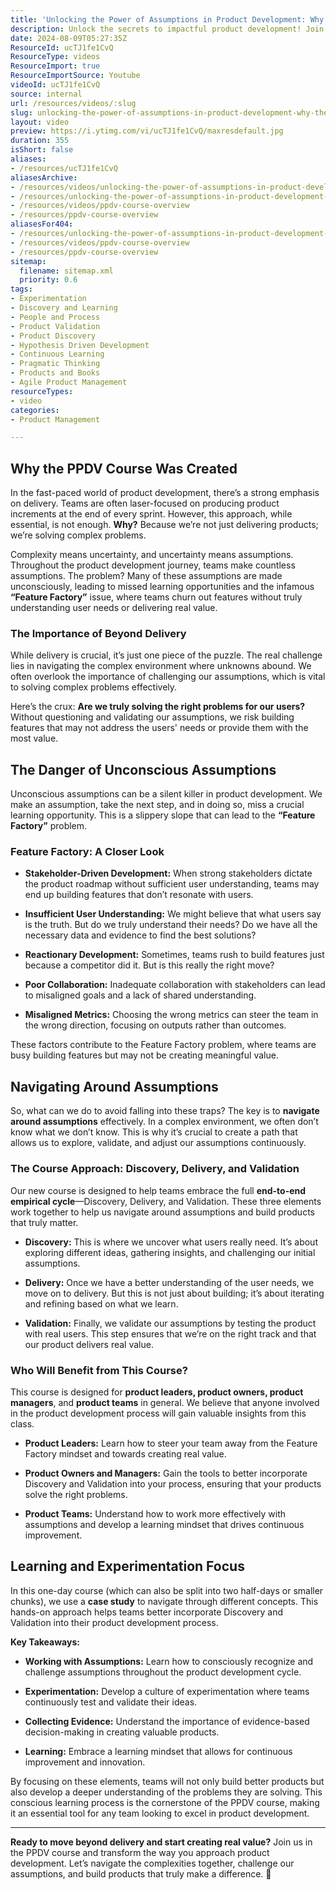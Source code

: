 ```yaml
---
title: 'Unlocking the Power of Assumptions in Product Development: Why the PPDV Course is a Game-Changer'
description: Unlock the secrets to impactful product development! Join me as I explore the importance of addressing assumptions and creating user-centred solutions.
date: 2024-08-09T05:27:35Z
ResourceId: ucTJ1fe1CvQ
ResourceType: videos
ResourceImport: true
ResourceImportSource: Youtube
videoId: ucTJ1fe1CvQ
source: internal
url: /resources/videos/:slug
slug: unlocking-the-power-of-assumptions-in-product-development-why-the-ppdv-course-is-a-game-changer
layout: video
preview: https://i.ytimg.com/vi/ucTJ1fe1CvQ/maxresdefault.jpg
duration: 355
isShort: false
aliases:
- /resources/ucTJ1fe1CvQ
aliasesArchive:
- /resources/videos/unlocking-the-power-of-assumptions-in-product-development-why-the-ppdv-course-is-a-game-changer
- /resources/unlocking-the-power-of-assumptions-in-product-development-why-the-ppdv-course-is-a-game-changer
- /resources/videos/ppdv-course-overview
- /resources/ppdv-course-overview
aliasesFor404:
- /resources/unlocking-the-power-of-assumptions-in-product-development-why-the-ppdv-course-is-a-game-changer
- /resources/videos/ppdv-course-overview
- /resources/ppdv-course-overview
sitemap:
  filename: sitemap.xml
  priority: 0.6
tags:
- Experimentation
- Discovery and Learning
- People and Process
- Product Validation
- Product Discovery
- Hypothesis Driven Development
- Continuous Learning
- Pragmatic Thinking
- Products and Books
- Agile Product Management
resourceTypes:
- video
categories:
- Product Management

---
```

## **Why the PPDV Course Was Created**

In the fast-paced world of product development, there’s a strong emphasis on delivery. Teams are often laser-focused on producing product increments at the end of every sprint. However, this approach, while essential, is not enough. **Why?** Because we’re not just delivering products; we’re solving complex problems.

Complexity means uncertainty, and uncertainty means assumptions. Throughout the product development journey, teams make countless assumptions. The problem? Many of these assumptions are made unconsciously, leading to missed learning opportunities and the infamous **“Feature Factory”** issue, where teams churn out features without truly understanding user needs or delivering real value.

### **The Importance of Beyond Delivery**

While delivery is crucial, it’s just one piece of the puzzle. The real challenge lies in navigating the complex environment where unknowns abound. We often overlook the importance of challenging our assumptions, which is vital to solving complex problems effectively.

Here’s the crux: **Are we truly solving the right problems for our users?** Without questioning and validating our assumptions, we risk building features that may not address the users' needs or provide them with the most value.

## **The Danger of Unconscious Assumptions**

Unconscious assumptions can be a silent killer in product development. We make an assumption, take the next step, and in doing so, miss a crucial learning opportunity. This is a slippery slope that can lead to the **“Feature Factory”** problem.

### **Feature Factory: A Closer Look**

- **Stakeholder-Driven Development:** When strong stakeholders dictate the product roadmap without sufficient user understanding, teams may end up building features that don’t resonate with users.

- **Insufficient User Understanding:** We might believe that what users say is the truth. But do we truly understand their needs? Do we have all the necessary data and evidence to find the best solutions?

- **Reactionary Development:** Sometimes, teams rush to build features just because a competitor did it. But is this really the right move?

- **Poor Collaboration:** Inadequate collaboration with stakeholders can lead to misaligned goals and a lack of shared understanding.

- **Misaligned Metrics:** Choosing the wrong metrics can steer the team in the wrong direction, focusing on outputs rather than outcomes.

These factors contribute to the Feature Factory problem, where teams are busy building features but may not be creating meaningful value.

## **Navigating Around Assumptions**

So, what can we do to avoid falling into these traps? The key is to **navigate around assumptions** effectively. In a complex environment, we often don’t know what we don’t know. This is why it’s crucial to create a path that allows us to explore, validate, and adjust our assumptions continuously.

### **The Course Approach: Discovery, Delivery, and Validation**

Our new course is designed to help teams embrace the full **end-to-end empirical cycle**—Discovery, Delivery, and Validation. These three elements work together to help us navigate around assumptions and build products that truly matter.

- **Discovery:** This is where we uncover what users really need. It’s about exploring different ideas, gathering insights, and challenging our initial assumptions.

- **Delivery:** Once we have a better understanding of the user needs, we move on to delivery. But this is not just about building; it’s about iterating and refining based on what we learn.

- **Validation:** Finally, we validate our assumptions by testing the product with real users. This step ensures that we’re on the right track and that our product delivers real value.

### **Who Will Benefit from This Course?**

This course is designed for **product leaders, product owners, product managers**, and **product teams** in general. We believe that anyone involved in the product development process will gain valuable insights from this class.

- **Product Leaders:** Learn how to steer your team away from the Feature Factory mindset and towards creating real value.

- **Product Owners and Managers:** Gain the tools to better incorporate Discovery and Validation into your process, ensuring that your products solve the right problems.

- **Product Teams:** Understand how to work more effectively with assumptions and develop a learning mindset that drives continuous improvement.

## **Learning and Experimentation Focus**

In this one-day course (which can also be split into two half-days or smaller chunks), we use a **case study** to navigate through different concepts. This hands-on approach helps teams better incorporate Discovery and Validation into their product development process.

**Key Takeaways:**

- **Working with Assumptions:** Learn how to consciously recognize and challenge assumptions throughout the product development cycle.

- **Experimentation:** Develop a culture of experimentation where teams continuously test and validate their ideas.

- **Collecting Evidence:** Understand the importance of evidence-based decision-making in creating valuable products.

- **Learning:** Embrace a learning mindset that allows for continuous improvement and innovation.

By focusing on these elements, teams will not only build better products but also develop a deeper understanding of the problems they are solving. This conscious learning process is the cornerstone of the PPDV course, making it an essential tool for any team looking to excel in product development.

* * *

**Ready to move beyond delivery and start creating real value?** Join us in the PPDV course and transform the way you approach product development. Let’s navigate the complexities together, challenge our assumptions, and build products that truly make a difference. 🚀

